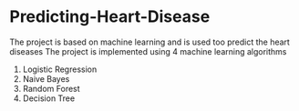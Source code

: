 # Predicting-Heart-Disease
The project is based on machine learning  and is used too predict the heart diseases
The project is implemented using 4 machine learning algorithms
1. Logistic Regression
2. Naive Bayes
3. Random Forest
4. Decision Tree
